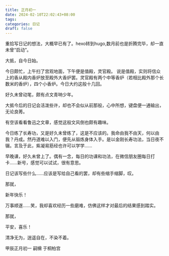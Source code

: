 ```yaml
---
title: 正月初一
date: 2024-02-10T22:02:43+08:00
tags: 
categories: 日记
draft: false
---
```

重拾写日记的想法，大概早已有了。hexo转到hugo,数月前也是折腾完毕，却一直未曾“启动”。 

大抵，自今日始。

今日颇忙，上午扫了宫观地面，下午便是值殿，灵官殿。
说是值殿，实则将信众上的香从殿内香炉放至殿外大香炉罢。灵官殿有两个中等香炉（若相比殿外那个长数米的香炉），四个小香炉。今日大约这般十几回。

好久未曾动笔，颇有点文青呐少年。

大抵今后的日记会活泼些许，却也不会似从前那般，心中所想，键盘便一通输出，无论良莠。

有空该看看鲁迅之文章，感觉这般文风倒也颇有趣味。

今日练了长寿功，又是好久未曾练了，这是不应该的。我命由我不由天，何以由我？丹成。然丹道难以入门，便先从锻炼身体入手。是以金刚长寿功法，当日夜不辍。言及于此，紫凝易筋经也许可以学学……

早晚课，好久未曾上了。偶有一念，每日的功课和功法，在微信朋友圈每日打卡……新号，感觉可以试试，很有意思。

日记该写些什么……应该是写给自己看的罢，却有些缩手缩脚，叹。

 那就，
 
 新年快乐！
 
 万事顺遂……笑，我却喜欢经历一些磨难，仿佛这样才对最后的结果感到踏实。
 
 那就，
 
 平安，喜乐！
 
 清净无为，逍遥自在，不染不着。

甲辰正月初一
嗣檙 于桐柏宫